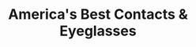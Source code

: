 ---
title: "America's Best Contacts & Eyeglasses"
url: /lancaster/americas-best-contacts-and-eyeglasses/
shop: optician
---
